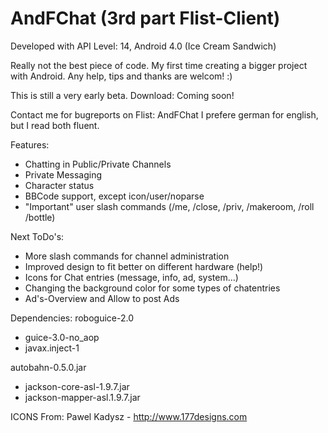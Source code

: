 AndFChat (3rd part Flist-Client)
========
Developed with API Level: 14, Android 4.0 (Ice Cream Sandwich)

Really not the best piece of code. My first time creating a bigger project with Android.
Any help, tips and thanks are welcom! :)


This is still a very early beta.
Download: Coming soon!

Contact me for bugreports on Flist: AndFChat
I prefere german for english, but I read both fluent.

Features:
- Chatting in Public/Private Channels
- Private Messaging
- Character status
- BBCode support, except icon/user/noparse
- "Important" user slash commands (/me, /close, /priv, /makeroom, /roll /bottle)

Next ToDo's:
- More slash commands for channel administration
- Improved design to fit better on different hardware (help!)
- Icons for Chat entries (message, info, ad, system...)
- Changing the background color for some types of chatentries
- Ad's-Overview and Allow to post Ads


Dependencies:
roboguice-2.0
- guice-3.0-no_aop
- javax.inject-1

autobahn-0.5.0.jar
- jackson-core-asl-1.9.7.jar
- jackson-mapper-asl.1.9.7.jar

ICONS From:
Pawel Kadysz - http://www.177designs.com
